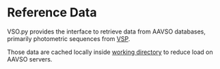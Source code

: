 # Reference Data

VSO.py provides the interface to retrieve data from AAVSO databases,
primarily photometric sequences from [VSP](https://apps.aavso.org/vsp/).

Those data are cached locally inside [working directory](filesystem.md#work-directory)
to reduce load on AAVSO servers.
